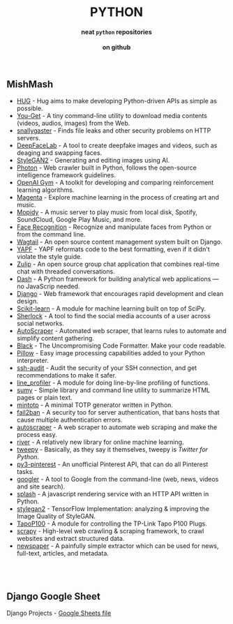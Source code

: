 <h1 align="center">PYTHON</h1>

<h4 align="center">neat <code>python</code> repositories</h4>

<div align="center">
   <strong>on github</strong>
</div>


<br />
<br />

MishMash
------------

  - [HUG](https://github.com/hugapi/hug/blob/develop/README.md) - Hug aims to make developing Python-driven APIs as simple as possible.
  - [You-Get](https://github.com/soimort/you-get#you-get) - A tiny command-line utility to download media contents (videos, audios, images) from the Web.
  - [snallygaster](https://github.com/hannob/snallygaster#snallygaster) - Finds file leaks and other security problems on HTTP servers.
  - [DeepFaceLab](https://github.com/iperov/DeepFaceLab#deepfacelab) - A tool to create deepfake images and videos, such as deaging and swapping faces.
  - [StyleGAN2](https://github.com/NVlabs/stylegan2#stylegan2--official-tensorflow-implementation) - Generating and editing images using AI.
  - [Photon](https://github.com/s0md3v/Photon#--------photon--) - Web crawler built in Python, follows the open-source intelligence framework guidelines.
  - [OpenAI Gym](https://github.com/openai/gym#openai-gym) - A toolkit for developing and comparing reinforcement learning algorithms.
  - [Magenta](https://github.com/magenta/magenta#getting-started) - Explore machine learning in the process of creating art and music.
  - [Mopidy](https://github.com/mopidy/mopidy#mopidy) - A music server to play music from local disk, Spotify, SoundCloud, Google Play Music, and more. 
  - [Face Recognition](https://github.com/ageitgey/face_recognition#face-recognition) - Recognize and manipulate faces from Python or from the command line.
  - [Wagtail](https://github.com/wagtail/wagtail#------------) - An open source content management system built on Django.
  - [YAPF](https://github.com/google/yapf#yapf) - YAPF reformats code to the best formatting, even if it didn't violate the style guide.
  - [Zulip](https://github.com/zulip/zulip#zulip-overview) - An open source group chat application that combines real-time chat with threaded conversations.
  - [Dash](https://github.com/plotly/dash#dash) - A Python framework for building analytical web applications — no JavaScrip needed.
  - [Django](https://github.com/django/django#django) - Web framework that encourages rapid development and clean design.
  - [Scikit-learn](https://github.com/scikit-learn/scikit-learn#installation) - A module for machine learning built on top of SciPy.
  - [Sherlock](https://github.com/sherlock-project/sherlock/blob/master/README.md) - A tool to find the social media accounts of a user across social networks.
  - [AutoScraper](https://github.com/alirezamika/autoscraper#autoscraper-a-smart-automatic-fast-and-lightweight-web-scraper-for-python) - Automated web scraper, that learns rules to automate and simplify content gathering.
  - [Black](https://github.com/psf/black#the-uncompromising-code-formatter) - The Uncompromising Code Formatter. Make your code readable.
  - [Pillow](https://github.com/python-pillow/Pillow) - Easy image processing capabilities added to your Python interpreter.
  - [ssh-audit](https://github.com/jtesta/ssh-audit#ssh-audit) - Audit the security of your SSH connection, and get recommendations to make it safer.
  - [line_profiler](https://github.com/pyutils/line_profiler#line_profiler-and-kernprof) - A module for doing line-by-line profiling of functions.
  - [sumy](https://github.com/miso-belica/sumy#automatic-text-summarizer) - Simple library and command line utility to summarize HTML pages or plain text.
  - [mintotp](https://github.com/susam/mintotp#mintotp) - A minimal TOTP generator written in Python.
  - [fail2ban](https://github.com/fail2ban/fail2ban#fail2ban-ban-hosts-that-cause-multiple-authentication-errors) - A security too for server authentication, that bans hosts that cause multiple authentication errors.
  - [autoscraper](https://github.com/alirezamika/autoscraper#autoscraper-a-smart-automatic-fast-and-lightweight-web-scraper-for-python) - A web scraper to automate web scraping and make the process easy.
  - [river](https://github.com/online-ml/river) - A relatively new library for online machine learning.
  - [tweepy](https://github.com/tweepy/tweepy#tweepy-twitter-for-python) - Basically, as they say it themselves, tweepy is _Twitter for Python_.
  - [py3-pinterest](https://github.com/bstoilov/py3-pinterest#py3-pinterest) - An unofficial Pinterest API, that can do all Pinterest tasks.
  - [googler](https://github.com/jarun/googler#) - A tool to Google from the command-line (web, news, videos and site search).
  - [splash](https://github.com/scrapinghub/splash#splash---a-javascript-rendering-service) - A javascript rendering service with an HTTP API written in Python.
  - [stylegan2](https://github.com/NVlabs/stylegan2#stylegan2--official-tensorflow-implementation) - TensorFlow Implementation: analyzing & improving the Image Quality of StyleGAN.
  - [TapoP100](https://github.com/fishbigger/TapoP100#tapo-p100) - A module for controlling the TP-Link Tapo P100 Plugs.
  - [scrapy](https://github.com/scrapy/scrapy#scrapy) - High-level web crawling & scraping framework, to crawl websites and extract structured data.
  - [newspaper](https://github.com/codelucas/newspaper#newspaper3k-article-scraping--curation) - A painfully simple extractor which can be used for news, full-text, articles, and metadata.


<br />
<br />

Django Google Sheet
------------

Django Projects - [Google Sheets file](https://docs.google.com/spreadsheets/d/1D1MkGutSTkcIC7FDFZ-zYiJQ88FhAvFFZYR-VQCgQpY/edit#gid=0)

<br />
<br />
